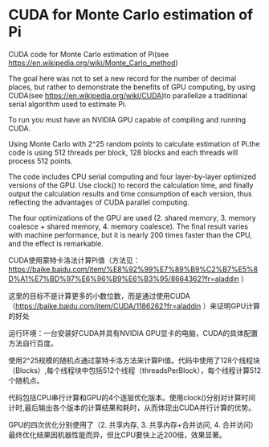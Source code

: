 # CUDA for Monte Carlo estimation of Pi
CUDA code for Monte Carlo estimation of Pi(see https://en.wikipedia.org/wiki/Monte_Carlo_method)

The goal here was not to set a new record for the number of decimal places, but rather to demonstrate the benefits of GPU computing, by using CUDA(see https://en.wikipedia.org/wiki/CUDA)to parallelize a traditional serial algorithm used to estimate Pi.

To run you must have an NVIDIA GPU capable of compiling and running CUDA.

Using Monte Carlo with 2^25 random points to calculate estimation of Pi.the code is using 512 threads per block, 128 blocks and each threads will process 512 points.

The code includes CPU serial computing and four layer-by-layer optimized versions of the GPU. Use clock() to record the calculation time, and finally output the calculation results and time consumption of each version, thus reflecting the advantages of CUDA parallel computing.

The four optimizations of the GPU are used (2. shared memory, 3. memory coalesce + shared memory, 4. memory coalesce). The final result varies with machine performance, but it is nearly 200 times faster than the CPU, and the effect is remarkable.

CUDA使用蒙特卡洛法计算Pi值（方法见：https://baike.baidu.com/item/%E8%92%99%E7%89%B9%C2%B7%E5%8D%A1%E7%BD%97%E6%96%B9%E6%B3%95/8664362?fr=aladdin ）

这里的目标不是计算更多的小数位数，而是通过使用CUDA（https://baike.baidu.com/item/CUDA/1186262?fr=aladdin ）来证明GPU计算的好处

运行环境：一台安装好CUDA并具有NVIDIA GPU显卡的电脑，CUDA的具体配置方法自行百度。

使用2^25规模的随机点通过蒙特卡洛方法来计算Pi值。代码中使用了128个线程块（Blocks）,每个线程块中包括512个线程（threadsPerBlock），每个线程计算512个随机点。

代码包括CPU串行计算和GPU的4个逐层优化版本。使用clock()分别对计算时间计时,最后输出各个版本的计算结果和耗时，从而体现出CUDA并行计算的优势。

GPU的四次优化分别使用了（2. 共享内存, 3. 共享内存+合并访问, 4. 合并访问）最终优化结果因机器性能而异，但比CPU要快上近200倍，效果显著。